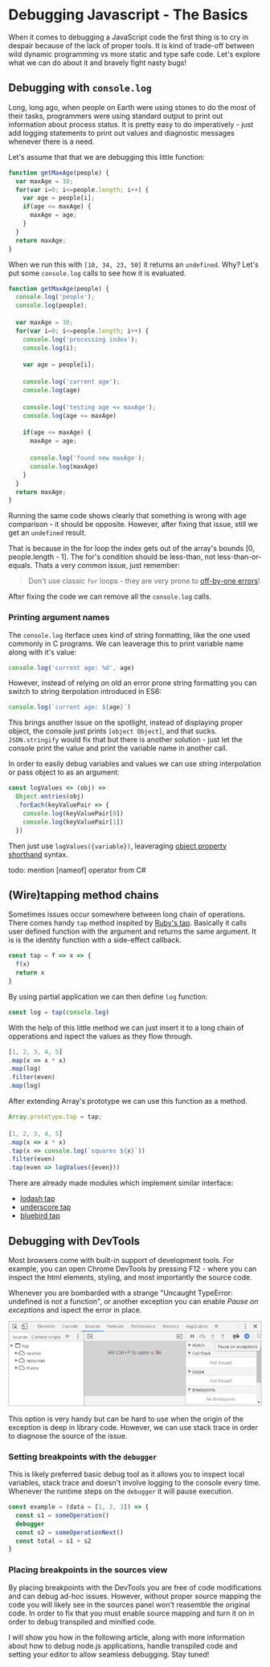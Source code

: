 # Debugging Javascript - The Basics

When it comes to debugging a JavaScript code the first thing is to cry in despair because of the lack of proper tools. It is kind of trade-off between wild dynamic programming vs more static and type safe code. Let's explore what we can do about it and bravely fight nasty bugs!

## Debugging with `console.log`
Long, long ago, when people on Earth were using stones to do the most of their tasks, programmers were using standard output to print out information about process status. It is pretty easy to do imperatively - just add logging statements to print out values and diagnostic messages whenever there is a need.

Let's assume that that we are debugging this little function:

```javascript
function getMaxAge(people) {
  var maxAge = 10;
  for(var i=0; i<=people.length; i++) {
    var age = people[i];
    if(age <= maxAge) {
      maxAge = age;
    }
  }
  return maxAge;
}
```

When we run this with `[10, 34, 23, 50]` it returns an `undefined`. Why? Let's put some `console.log` calls to see how it is evaluated.

```javascript
function getMaxAge(people) {
  console.log('people');
  console.log(people);

  var maxAge = 10;
  for(var i=0; i<=people.length; i++) {
    console.log('processing index');
    console.log(i);

    var age = people[i];

    console.log('current age');
    console.log(age)

    console.log('testing age <= maxAge');
    console.log(age <= maxAge)

    if(age <= maxAge) {
      maxAge = age;

      console.log('found new maxAge');
      console.log(maxAge)
    }
  }
  return maxAge;
}
```

Running the same code shows clearly that something is wrong with age comparison - it should be opposite. However, after fixing that issue, still we get an `undefined` result.

That is because in the for loop the index gets out of the array's bounds [0, people.length - 1]. The for's condition should be less-than, not less-than-or-equals. Thats a very common issue, just remember:

> Don't use classic `for` loops - they are very prone to [off-by-one errors](https://en.wikipedia.org/wiki/Off-by-one_error)!

After fixing the code we can remove all the `console.log` calls.

### Printing argument names

The `console.log` iterface uses kind of string formatting, like the one used commonly in C programs. We can leaverage this to print variable name along with it's value:

```javascript
console.log('current age: %d', age)
```

However, instead of relying on old an error prone string formatting you can switch to string iterpolation introduced in ES6:

```javascript
console.log(`current age: ${age}`)
```

This brings another issue on the spotlight, instead of displaying proper object, the console just prints `[object Object]`, and that sucks. `JSON.stringify` would fix that but there is another solution - just let the console print the value and print the variable name in another call.

In order to easily debug variables and values we can use string interpolation or pass object to as an argument:

```javascript
const logValues => (obj) => 
  Object.entries(obj)
  .forEach(keyValuePair => {
    console.log(keyValuePair[0])
    console.log(keyValuePair[1])
  })
```

Then just use `logValues({variable})`, leaveraging [object property shorthand]() syntax.

todo: mention [nameof] operator from C#

## (Wire)tapping method chains

Sometimes issues occur somewhere between long chain of operations. There comes handy `tap` method inspited by [Ruby's tap](https://ruby-doc.org/core-2.4.1/Object.html#method-i-tap). Basically it  calls user defined function with the argument and returns the same argument. It is is the identity function with a side-effect callback.

```javascript
const tap = f => x => {
  f(x)
  return x
}
```

By using partial application we can then define `log` function:

```javascript
const log = tap(console.log)
```

With the help of this little method we can just insert it to a long chain of opperations and ispect the values as they flow through.

```javascript
[1, 2, 3, 4, 5]
.map(x => x * x)
.map(log)
.filter(even)
.map(log)
```

After extending Array's prototype we can use this function as a method.

```javascript  
Array.prototype.tap = tap;

[1, 2, 3, 4, 5]
.map(x => x * x)
.tap(x => console.log(`squares ${x}`))
.filter(even)
.tap(even => logValues({even}))
```

There are already made modules which implement similar interface:

  * [lodash tap](https://lodash.com/docs/4.17.4#tap)
  * [underscore tap](http://underscorejs.org/#tap)
  * [bluebird tap](http://bluebirdjs.com/docs/api/tap.html)

## Debugging with DevTools

Most browsers come with built-in support of development tools. For example, you can open Chrome DevTools by pressing F12 - where you can inspect the html elements, styling, and most importantly the source code.

Whenever you are bombarded with a strange "Uncaught TypeError: undefined is not a function", or another exception you can enable *Pause on exceptions* and ispect the error in place.

![Pause on exceptions in Chrome DevTools](./pause-on-exceptions.png)

This option is very handy but can be hard to use when the origin of the exception is deep in library code. However, we can use stack trace in order to diagnose the source of the issue.

### Setting breakpoints with the `debugger` 

This is likely preferred basic debug tool as it allows you to inspect local variables, stack trace and doesn't involve logging to the console every time. Whenever the runtime steps on the `debugger` it will pause execution.

```JavaScript 
const example = (data = [1, 2, 3]) => {
  const s1 = someOperation()
  debugger
  const s2 = someOperationNext()
  const total = s1 + s2
}
```

### Placing breakpoints in the sources view

By placing breakpoints with the DevTools you are free of code modifications and can debug ad-hoc issues. However, without proper source mapping the code you will likely see in the sources panel won't reasemble the original code. In order to fix that you must enable source mapping and turn it on in order to debug transpiled and minified code. 

I will show you how in the following article, along with more information about how to debug node.js applications, handle transpiled code and setting your editor to allow seamless debugging. Stay tuned!